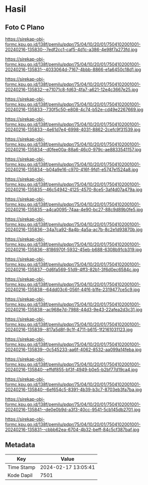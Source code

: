 # Hasil

## Foto C Plano

https://sirekap-obj-formc.kpu.go.id/138f/pemilu/pdpr/75/04/10/20/01/7504102001001-20240216-135830--7edf2cc1-caf5-4d1c-a386-4e98f7a273fd.jpg

https://sirekap-obj-formc.kpu.go.id/138f/pemilu/pdpr/75/04/10/20/01/7504102001001-20240216-135831--4033064d-7167-4bbb-8866-e1a6450c18d1.jpg

https://sirekap-obj-formc.kpu.go.id/138f/pemilu/pdpr/75/04/10/20/01/7504102001001-20240216-135832--e71071c8-fd63-4fa7-a621-12e4c3667e25.jpg

https://sirekap-obj-formc.kpu.go.id/138f/pemilu/pdpr/75/04/10/20/01/7504102001001-20240216-135833--730f5c50-e808-4c74-b52e-cd49e2267669.jpg

https://sirekap-obj-formc.kpu.go.id/138f/pemilu/pdpr/75/04/10/20/01/7504102001001-20240216-135833--4e61d7e4-6998-4031-8862-2cefc9f31539.jpg

https://sirekap-obj-formc.kpu.go.id/138f/pemilu/pdpr/75/04/10/20/01/7504102001001-20240216-135834--d0fee00a-88a6-46c0-979c-ae8833541157.jpg

https://sirekap-obj-formc.kpu.go.id/138f/pemilu/pdpr/75/04/10/20/01/7504102001001-20240216-135834--b04a9e16-c970-416f-9fd1-e5747e1524a8.jpg

https://sirekap-obj-formc.kpu.go.id/138f/pemilu/pdpr/75/04/10/20/01/7504102001001-20240216-135835--46c54942-4125-4570-8ce5-3af4d07a479a.jpg

https://sirekap-obj-formc.kpu.go.id/138f/pemilu/pdpr/75/04/10/20/01/7504102001001-20240216-135835--a4ca0095-74aa-4e90-bc27-88c9d89b0fe5.jpg

https://sirekap-obj-formc.kpu.go.id/138f/pemilu/pdpr/75/04/10/20/01/7504102001001-20240216-135836--34a7ca92-8a4b-4a5a-ac7b-8c2e1d93870b.jpg

https://sirekap-obj-formc.kpu.go.id/138f/pemilu/pdpr/75/04/10/20/01/7504102001001-20240216-135836--8186970f-5932-45eb-b688-6308b91cb319.jpg

https://sirekap-obj-formc.kpu.go.id/138f/pemilu/pdpr/75/04/10/20/01/7504102001001-20240216-135837--0d6fa569-51d9-4ff3-82b1-3f6d0ec6584c.jpg

https://sirekap-obj-formc.kpu.go.id/138f/pemilu/pdpr/75/04/10/20/01/7504102001001-20240216-135838--64dd03c6-056f-44f6-b1fe-2319477ce5c9.jpg

https://sirekap-obj-formc.kpu.go.id/138f/pemilu/pdpr/75/04/10/20/01/7504102001001-20240216-135838--ac968e7d-7988-44d3-9e43-22afea2d3c31.jpg

https://sirekap-obj-formc.kpu.go.id/138f/pemilu/pdpr/75/04/10/20/01/7504102001001-20240216-135839--817a5d8f-9c1f-4711-b615-1f2161031123.jpg

https://sirekap-obj-formc.kpu.go.id/138f/pemilu/pdpr/75/04/10/20/01/7504102001001-20240216-135839--0c545233-aa6f-4062-8532-aa099a14feba.jpg

https://sirekap-obj-formc.kpu.go.id/138f/pemilu/pdpr/75/04/10/20/01/7504102001001-20240216-135840--effdf855-bf3f-4949-b0e5-b2bf77d19ca4.jpg

https://sirekap-obj-formc.kpu.go.id/138f/pemilu/pdpr/75/04/10/20/01/7504102001001-20240216-135840--6ef654c5-8391-4b39-b3c7-8703eb3fa7ba.jpg

https://sirekap-obj-formc.kpu.go.id/138f/pemilu/pdpr/75/04/10/20/01/7504102001001-20240216-135841--de0e0b9d-a3f3-40cc-9541-5cb145db2701.jpg

https://sirekap-obj-formc.kpu.go.id/138f/pemilu/pdpr/75/04/10/20/01/7504102001001-20240216-135831--cbbb62ea-6704-4b32-beff-84c5cf387baf.jpg


## Metadata

| Key        | Value               |
| ---------- | ------------------- |
| Time Stamp | 2024-02-17 13:05:41 |
| Kode Dapil | 7501                |



